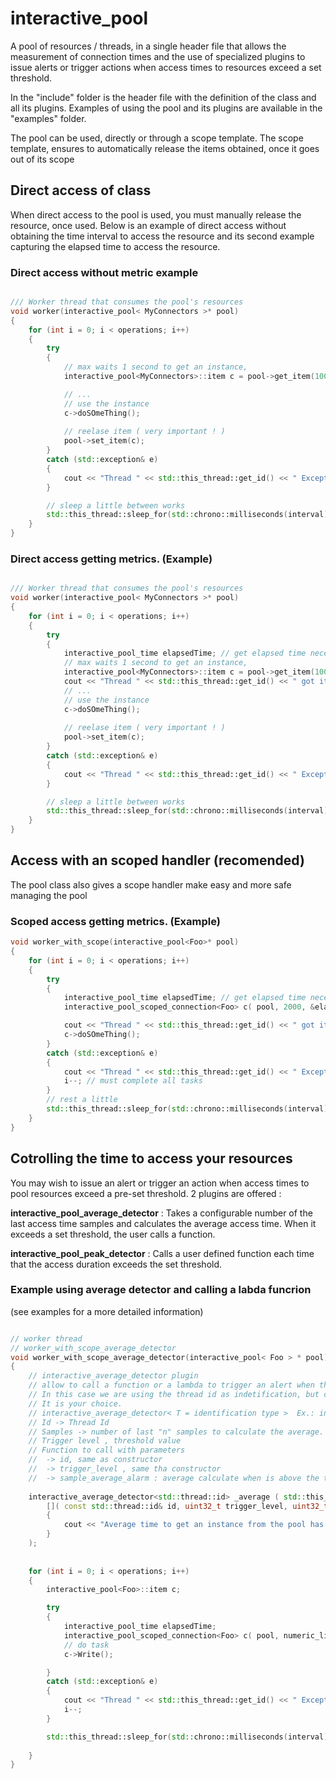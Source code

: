 # interactive_pool
A pool of resources / threads, in a single header file that allows the measurement of connection times and the use of specialized plugins
to issue alerts or trigger actions when access times to resources exceed a set threshold.

In the "include" folder is the header file with the definition of the class and all its plugins.
Examples of using the pool and its plugins are available in the "examples" folder.

The pool can be used, directly or through a scope template. The scope template, ensures to automatically release the items obtained, once it goes out of its scope

## Direct access of class

When direct access to the pool is used, you must manually release the resource, once used. Below is an example of direct access without 
obtaining the time interval to access the resource and its second example capturing the elapsed time to access the resource.

### Direct access without metric example
```	cpp

/// Worker thread that consumes the pool's resources 
void worker(interactive_pool< MyConnectors >* pool)
{
	for (int i = 0; i < operations; i++)
	{
		try
		{
			// max waits 1 second to get an instance, 
			interactive_pool<MyConnectors>::item c = pool->get_item(1000);

			// ... 
			// use the instance 
			c->doSOmeThing();
			
			// reelase item ( very important ! )
			pool->set_item(c);
		}
		catch (std::exception& e)
		{
			cout << "Thread " << std::this_thread::get_id() << " Exception " << string(e.what()) << endl;
		}

		// sleep a little between works
		std::this_thread::sleep_for(std::chrono::milliseconds(interval));
	}
}
```

### Direct access getting metrics. (Example)
```	cpp

/// Worker thread that consumes the pool's resources 
void worker(interactive_pool< MyConnectors >* pool)
{
	for (int i = 0; i < operations; i++)
	{
		try
		{
			interactive_pool_time elapsedTime; // get elapsed time necessary to connect
			// max waits 1 second to get an instance, 
			interactive_pool<MyConnectors>::item c = pool->get_item(1000, &elapsedTime);
			cout << "Thread " << std::this_thread::get_id() << " got item in " << elapsedTime.elapsed_time.count() << " ms" << endl;
			// ... 
			// use the instance 
			c->doSOmeThing();
			
			// reelase item ( very important ! )
			pool->set_item(c);
		}
		catch (std::exception& e)
		{
			cout << "Thread " << std::this_thread::get_id() << " Exception " << string(e.what()) << endl;
		}

		// sleep a little between works
		std::this_thread::sleep_for(std::chrono::milliseconds(interval));
	}
}
```


## Access with an scoped handler (recomended)
The pool class also gives a scope handler make easy and more safe managing the pool 

### Scoped access getting metrics. (Example)

```	cpp
void worker_with_scope(interactive_pool<Foo>* pool)
{
	for (int i = 0; i < operations; i++) 
	{
		try
		{
			interactive_pool_time elapsedTime; // get elapsed time necessary to connect
			interactive_pool_scoped_connection<Foo> c( pool, 2000, &elapsedTime );

			cout << "Thread " << std::this_thread::get_id() << " got item in " << elapsedTime.elapsed_time.count() << " ms" << endl;
			c->doSOmeThing();
		}
		catch (std::exception& e)
		{
			cout << "Thread " << std::this_thread::get_id() << " Exception " << string(e.what()) << endl;
			i--; // must complete all tasks 
		}
		// rest a little
		std::this_thread::sleep_for(std::chrono::milliseconds(interval));
	}
}

```

## Cotrolling the time to access your resources
You may wish to issue an alert or trigger an action when access times to pool resources exceed a pre-set threshold.
2 plugins are offered : 

**interactive_pool_average_detector** : Takes a configurable number of the last access time samples and calculates the average access time. 
When it exceeds a set threshold, the user calls a function.

**interactive_pool_peak_detector** : Calls a user defined function each time that the access duration exceeds the set threshold.


### Example using average detector and calling a labda funcrion
(see examples for a more detailed information)

```	cpp

// worker thread 
// worker_with_scope_average_detector
void worker_with_scope_average_detector(interactive_pool< Foo > * pool)
{
	// interactive_average_detector plugin
	// allow to call a function or a lambda to trigger an alert when the average connection time exceeds a configured threshold value
	// In this case we are using the thread id as indetification, but can be a string or othe value to identify the caller or the pool
	// It is your choice.
	// interactive_average_detector< T = identification type >  Ex.: interactive_average_detector<std::string>
	// Id -> Thread Id
	// Samples -> number of last "n" samples to calculate the average.
	// Trigger level , threshold value
	// Function to call with parameters
	//	-> id, same as constructor
	//  -> trigger_level , same tha constructor
	//	-> sample_average_alarm : average calculate when is above the threshold
	
	interactive_average_detector<std::thread::id> _average ( std::this_thread::get_id(), 5, 1300,
		[]( const std::thread::id& id, uint32_t trigger_level, uint32_t sample_average_alarm )
		{
			cout << "Average time to get an instance from the pool has exceeded the threshold (" << trigger_level << "ms) connection time: " << sample_average_alarm << "ms. " << " Informer Thread : " << id << endl;
		}
	);
	
	
	for (int i = 0; i < operations; i++)
	{
		interactive_pool<Foo>::item c;

		try
		{
			interactive_pool_time elapsedTime;
			interactive_pool_scoped_connection<Foo> c( pool, numeric_limits<uint32_t>::max(), &elapsedTime, &_average );
			// do task
			c->Write();

		}
		catch (std::exception& e)
		{
			cout << "Thread " << std::this_thread::get_id() << " Exception " << string(e.what()) << endl;
			i--;
		}

		std::this_thread::sleep_for(std::chrono::milliseconds(interval));
		
	}
}

```
